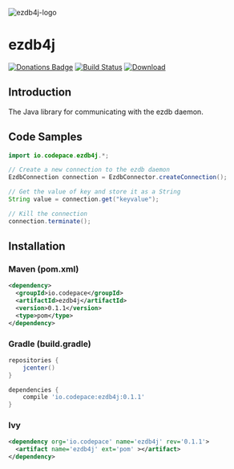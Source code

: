 ![ezdb4j-logo](https://i.imgur.com/JWfljkT.png)

# ezdb4j
[![Donations Badge](https://yourdonation.rocks/images/badge.svg)](https://carterbrainerd.me/donations)
[![Build Status](https://travis-ci.org/cbrnrd/ezdb4j.svg?branch=master)](https://travis-ci.org/cbrnrd/ezdb4j)
[ ![Download](https://api.bintray.com/packages/cbrnrd/ezdb4j/ezdb4j/images/download.svg) ](https://bintray.com/cbrnrd/ezdb4j/ezdb4j/_latestVersion)

## Introduction

The Java library for communicating with the ezdb daemon.

## Code Samples

```java
import io.codepace.ezdb4j.*;

// Create a new connection to the ezdb daemon
EzdbConnection connection = EzdbConnector.createConnection();

// Get the value of key and store it as a String
String value = connection.get("keyvalue");

// Kill the connection
connection.terminate();
```

## Installation

### Maven (pom.xml)

```xml
<dependency>
  <groupId>io.codepace</groupId>
  <artifactId>ezdb4j</artifactId>
  <version>0.1.1</version>
  <type>pom</type>
</dependency>
```

### Gradle (build.gradle)
```groovy
repositories {
    jcenter()
}

dependencies {
    compile 'io.codepace:ezdb4j:0.1.1'
}
```

### Ivy
```xml
<dependency org='io.codepace' name='ezdb4j' rev='0.1.1'>
  <artifact name='ezdb4j' ext='pom' ></artifact>
</dependency>
```

